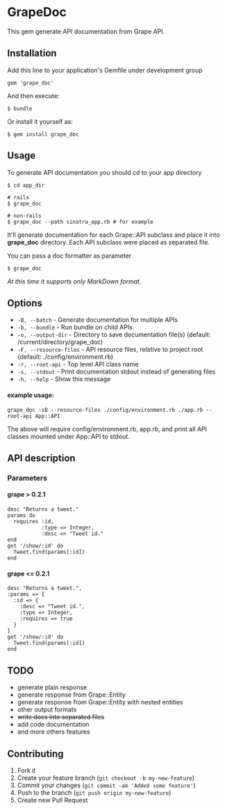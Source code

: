 # GrapeDoc

This gem generate API documentation from Grape API.

## Installation

Add this line to your application's Gemfile under development group

    gem 'grape_doc'

And then execute:

    $ bundle

Or install it yourself as:

    $ gem install grape_doc

## Usage

To generate API documentation you should cd to your app directory

    $ cd app_dir

    # rails
    $ grape_doc

    # non-rails
    $ grape_doc --path sinatra_app.rb # for example


It'll generate documentation for each Grape::API subclass and place it into **grape_doc** directory. Each API subclass were placed as separated file.   

You can pass a doc formatter as parameter

    $ grape_doc

_At this time it supports only MarkDown format._

## Options
  - `-B, --batch` -  Generate documentation for multiple APIs
  - `-b, --bundle` -  Run bundle on child APIs
  - `-o, --output-dir` -  Directory to save documentation file(s) (default: /current/directory/grape_doc)
  - `-F, --resource-files` -  API resource files, relative to project root (default: ./config/environment.rb)
  - `-r, --root-api` -  Top level API class name
  - `-s, --stdout` -  Print documentation stdout instead of generating files
  - `-h, --help` -  Show this message

#### example usage:
`grape_doc -sB --resource-files ./config/environment.rb ./app.rb --root-api App::API`

The above will require config/environment.rb, app.rb, and print all API classes mounted under App::API to stdout.

## API description

### Parameters

#### grape > 0.2.1

    desc "Returns a tweet."
    params do
      requires :id, 
               :type => Integer, 
               :desc => "Tweet id."
    end
    get '/show/:id' do
      Tweet.find(params[:id])
    end

#### grape <= 0.2.1

    desc "Returns a tweet.",
    :params => {
      :id => {
        :desc => "Tweet id.",
        :type => Integer,
        :requires => true
      }
    }
    get '/show/:id' do
      Tweet.find(params[:id])
    end

## TODO

 - generate plain response
 - generate response from Grape::Entity
 - generate response from Grape::Entity with nested entities
 - other output formats
 - ~~write docs into separated files~~
 - add code documentation
 - and more others features

## Contributing

1. Fork it
2. Create your feature branch (`git checkout -b my-new-feature`)
3. Commit your changes (`git commit -am 'Added some feature'`)
4. Push to the branch (`git push origin my-new-feature`)
5. Create new Pull Request
